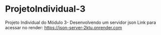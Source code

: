 # ProjetoIndividual-3
Projeto Individual do Módulo 3-
Desenvolvendo um servidor json
Link para acessar no render: https://json-server-2ktu.onrender.com
